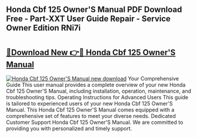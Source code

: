 ## Honda Cbf 125 Owner'S Manual PDF Download Free - Part-XXT User Guide Repair - Service Owner Edition RNi7i

# <h2><a href="http://cf10256.oget.top/?id=Honda+Cbf+125+Owner%27S+Manual">🔗Download New 👉🔴 Honda Cbf 125 Owner'S Manual</a></h2>

[![Honda Cbf 125 Owner'S Manual new download](https://i.imgur.com/5g1atiW.png)](http://cf10256.oget.top/?id=Honda+Cbf+125+Owner%27S+Manual)
Your Comprehensive Guide This user manual provides a complete overview of your new Honda Cbf 125 Owner'S Manual, including installation, operation, maintenance, and troubleshooting tips. Operating Instructions for Advanced Users This guide is tailored to experienced users of your new Honda Cbf 125 Owner'S Manual. This Honda Cbf 125 Owner'S Manual comes equipped with a comprehensive set of features to meet your diverse needs. Dedicated Customer Support Honda Cbf 125 Owner'S Manual. We are committed to providing you with personalized and timely support.
